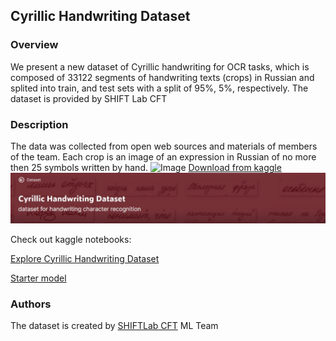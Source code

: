 ## Cyrillic Handwriting Dataset
### Overview
We present a new dataset of Cyrillic handwriting for OCR tasks, which is composed of 33122 segments of handwriting texts (crops) in Russian and splited into train, and test sets with a split of 95%, 5%, respectively. The dataset is provided by SHIFT Lab CFT

### Description
The data was collected from open web sources and materials of members of the team. Each crop is an image of an expression in Russian of no more then 25 symbols written by hand.
![Image]()
[Download from kaggle](https://www.kaggle.com/constantinwerner/cyrillic-handwriting-dataset)
![Image](dataset.jpg)

Check out kaggle notebooks:

[Explore Cyrillic Handwriting Dataset](https://www.kaggle.com/constantinwerner/explore-cyrillic-handwriting-dataset) 

[Starter model](https://www.kaggle.com/constantinwerner/resnet-transformer-cyrillic-handwriting) 




### Authors
The dataset is created by [SHIFTLab CFT]( https://team.cft.ru/start/lab) ML Team


